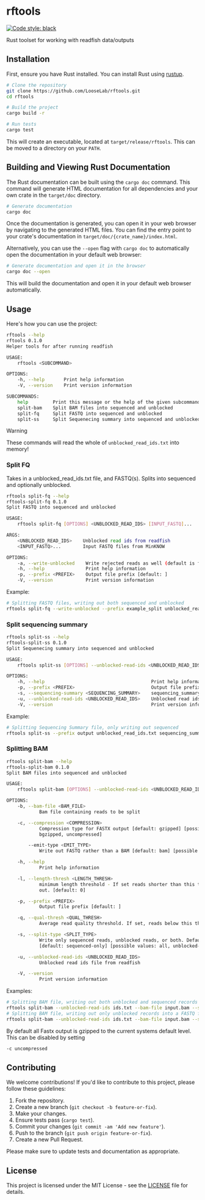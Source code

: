 rftools
=======
[![Code style: black](https://img.shields.io/badge/code%20style-black-000000.svg)](https://github.com/psf/black)

Rust toolset for working with readfish data/outputs

## Installation

First, ensure you have Rust installed. You can install Rust using [rustup](https://rustup.rs/).

```bash
# Clone the repository
git clone https://github.com/LooseLab/rftools.git
cd rftools

# Build the project
cargo build -r

# Run tests
cargo test
```

This will create an executable, located at `target/release/rftools`. This can be moved to a directory on your `PATH`. 

## Building and Viewing Rust Documentation

The Rust documentation can be built using the `cargo doc` command. This command will generate HTML documentation for all dependencies and your own crate in the `target/doc` directory.

```bash
# Generate documentation
cargo doc
```

Once the documentation is generated, you can open it in your web browser by navigating to the generated HTML files. You can find the entry point to your crate's documentation in `target/doc/{crate_name}/index.html`.

Alternatively, you can use the `--open` flag with `cargo doc` to automatically open the documentation in your default web browser:

```bash
# Generate documentation and open it in the browser
cargo doc --open
```

This will build the documentation and open it in your default web browser automatically.

## Usage

Here's how you can use the project:

```bash
rftools --help
rftools 0.1.0
Helper tools for after running readfish

USAGE:
    rftools <SUBCOMMAND>

OPTIONS:
    -h, --help       Print help information
    -V, --version    Print version information

SUBCOMMANDS:
    help         Print this message or the help of the given subcommand(s)
    split-bam    Split BAM files into sequenced and unblocked
    split-fq     Split FASTQ into sequenced and unblocked
    split-ss     Split Sequenecing summary into sequenced and unblocked
```


> [!WARNING]
> These commands will read the whole of `unblocked_read_ids.txt` into memory!

### Split FQ
Takes in a unblocked_read_ids.txt file, and FASTQ(s). Splits into sequenced and optionally unblocked.

```bash
rftools split-fq --help
rftools-split-fq 0.1.0
Split FASTQ into sequenced and unblocked

USAGE:
    rftools split-fq [OPTIONS] <UNBLOCKED_READ_IDS> [INPUT_FASTQ]...

ARGS:
    <UNBLOCKED_READ_IDS>    Unblocked read ids from readfish
    <INPUT_FASTQ>...        Input FASTQ files from MinKNOW

OPTIONS:
    -a, --write-unblocked    Write rejected reads as well (default is false)
    -h, --help               Print help information
    -p, --prefix <PREFIX>    Output file prefix [default: ]
    -V, --version            Print version information
```


Example:

```bash
# Splitting FASTQ files, writing out both sequenced and unblocked
rftools split-fq --write-unblocked --prefix example_split unblocked_read_ids.txt input.fq
```

### Split sequencing summary
```bash
rftools split-ss --help
rftools-split-ss 0.1.0
Split Sequenecing summary into sequenced and unblocked

USAGE:
    rftools split-ss [OPTIONS] --unblocked-read-ids <UNBLOCKED_READ_IDS> --sequencing-summary <SEQUENCING_SUMMARY>

OPTIONS:
    -h, --help                                       Print help information
    -p, --prefix <PREFIX>                            Output file prefix [default: ]
    -s, --sequencing-summary <SEQUENCING_SUMMARY>    sequencing_summary.txt file from MinKNOW
    -u, --unblocked-read-ids <UNBLOCKED_READ_IDS>    Unblocked read ids from readfish
    -V, --version                                    Print version information
```

Example:
```bash
# Splitting Sequencing Summary file, only writing out sequenced
rftools split-ss --prefix output unblocked_read_ids.txt sequencing_summary.txt
```

### Splitting BAM

```bash
rftools split-bam --help
rftools-split-bam 0.1.0
Split BAM files into sequenced and unblocked

USAGE:
    rftools split-bam [OPTIONS] --unblocked-read-ids <UNBLOCKED_READ_IDS> --bam-file <BAM_FILE>

OPTIONS:
    -b, --bam-file <BAM_FILE>
            Bam file containing reads to be split

    -c, --compression <COMPRESSION>
            Compression type for FASTX output [default: gzipped] [possible values: gzipped,
            bgzipped, uncompressed]

        --emit-type <EMIT_TYPE>
            Write out FASTQ rather than a BAM [default: bam] [possible values: bam, fastq, fasta]

    -h, --help
            Print help information

    -l, --length-thresh <LENGTH_THRESH>
            minimum length threshold - If set reads shorter than this threshold will be filtered
            out. [default: 0]

    -p, --prefix <PREFIX>
            Output file prefix [default: ]

    -q, --qual-thresh <QUAL_THRESH>
            Average read quality threshold. If set, reads below this threshold will be filtered out

    -s, --split-type <SPLIT_TYPE>
            Write only sequenced reads, unblocked reads, or both. Default is sequenced only
            [default: sequenced-only] [possible values: all, unblocked-only, sequenced-only]

    -u, --unblocked-read-ids <UNBLOCKED_READ_IDS>
            Unblocked read ids file from readfish

    -V, --version
            Print version information
```

Examples: 

```bash
# Splitting BAM file, writing out both unblocked and sequenced records into sequenced and unblocked bam files, filtering to Q score > 20.
rftools split-bam --unblocked-read-ids ids.txt --bam-file input.bam --split-type all --qual-thresh 20
# Splitting BAM file, writing out only unblocked records into a FASTQ file.
rftools split-bam --unblocked-read-ids ids.txt --bam-file input.bam --split-type unblocked-only --emit-type fastq
```

By default all Fastx output is gzipped to the current systems default level. This can be disabled by setting

```bash
-c uncompressed
```

## Contributing

We welcome contributions! If you'd like to contribute to this project, please follow these guidelines:

1. Fork the repository.
2. Create a new branch (`git checkout -b feature-or-fix`).
3. Make your changes.
4. Ensure tests pass (`cargo test`).
5. Commit your changes (`git commit -am 'Add new feature'`).
6. Push to the branch (`git push origin feature-or-fix`).
7. Create a new Pull Request.

Please make sure to update tests and documentation as appropriate.

## License

This project is licensed under the MIT License - see the [LICENSE](LICENSE) file for details.
```
